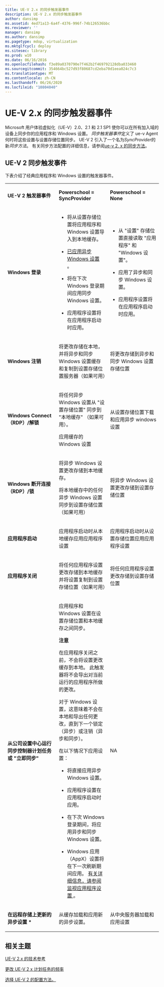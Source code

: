 ```yaml
---
title: UE-V 2.x 的同步触发器事件
description: UE-V 2.x 的同步触发器事件
author: dansimp
ms.assetid: 4ed71a13-6a4f-4376-996f-74b126536bbc
ms.reviewer: ''
manager: dansimp
ms.author: dansimp
ms.pagetype: mdop, virtualization
ms.mktglfcycl: deploy
ms.sitesec: library
ms.prod: w10
ms.date: 06/16/2016
ms.openlocfilehash: f3e89a0370790e7f462b2f469792128dba033460
ms.sourcegitcommit: 354664bc527d93f80687cd2eba70d1eea024c7c3
ms.translationtype: MT
ms.contentlocale: zh-CN
ms.lasthandoff: 06/26/2020
ms.locfileid: "10804040"
---
```

# UE-V 2.x 的同步触发器事件


Microsoft 用户体验虚拟化（UE-V）2.0、2.1 和 2.1 SP1 使你可以在所有加入域的设备上同步你的应用程序和 Windows 设置。 *同步触发器事件*定义了 ue-v Agent 何时将这些设置与设置存储位置同步。 UE-V 2 引入了一个名为*SyncProvider*的新*同步方法*。 有关同步方法配置的详细信息，请参阅[ue-v 2. x 的同步方法](sync-methods-for-ue-v-2x-both-uevv2.md)。

## UE-V 2 同步触发事件


下表介绍了经典应用程序和 Windows 设置的触发器事件。

<table>
<colgroup>
<col width="33%" />
<col width="33%" />
<col width="33%" />
</colgroup>
<tbody>
<tr class="odd">
<td align="left"><p><strong>UE-V 2 触发器事件</strong></p></td>
<td align="left"><p><strong>Powerschool = SyncProvider</strong></p></td>
<td align="left"><p><strong>Powerschool = None</strong></p></td>
</tr>
<tr class="even">
<td align="left"><p><strong>Windows 登录</strong></p></td>
<td align="left"><ul>
<li><p>将从设置存储位置将应用程序和 Windows 设置导入到本地缓存。</p></li>
<li><p><a href="https://technet.microsoft.com/library/dn458932.aspx#autosyncsettings2" data-raw-source="[Asynchronous Windows settings](https://technet.microsoft.com/library/dn458932.aspx#autosyncsettings2)">已应用异步 Windows 设置 </a> 。</p></li>
<li><p>将在下次 Windows 登录期间应用同步 Windows 设置。</p></li>
<li><p>应用程序设置将在应用程序启动时应用。</p></li>
</ul></td>
<td align="left"><ul>
<li><p>从 "设置" 存储位置直接读取 "应用程序" 和 "Windows 设置"。</p></li>
<li><p>应用了异步和同步 Windows 设置。</p></li>
<li><p>应用程序设置将在应用程序启动时应用。</p></li>
</ul></td>
</tr>
<tr class="odd">
<td align="left"><p><strong>Windows 注销</strong></p></td>
<td align="left"><p>将更改存储在本地，并将异步和同步 Windows 设置缓存和复制到设置存储位置服务器（如果可用）</p></td>
<td align="left"><p>将更改存储到异步和同步 Windows 设置存储位置</p></td>
</tr>
<tr class="even">
<td align="left"><p><strong>Windows Connect （RDP）/解锁</strong></p></td>
<td align="left"><p>将任何异步 Windows 设置从 "设置存储位置" 同步到 "本地缓存" （如果可用）。</p>
<p>应用缓存的 Windows 设置</p></td>
<td align="left"><p>从设置存储位置下载和应用异步 windows 设置</p></td>
</tr>
<tr class="odd">
<td align="left"><p><strong>Windows 断开连接（RDP）/锁</strong></p></td>
<td align="left"><p>将异步 Windows 设置更改存储到本地缓存。</p>
<p>将本地缓存中的任何异步 Windows 设置同步到设置存储位置（如果可用）</p></td>
<td align="left"><p>将异步 Windows 设置更改存储到设置存储位置</p></td>
</tr>
<tr class="even">
<td align="left"><p><strong>应用程序启动</strong></p></td>
<td align="left"><p>应用程序启动时从本地缓存应用应用程序设置</p></td>
<td align="left"><p>应用程序启动时从设置存储位置应用应用程序设置</p></td>
</tr>
<tr class="odd">
<td align="left"><p><strong>应用程序关闭</strong></p></td>
<td align="left"><p>将任何应用程序设置更改存储到本地缓存并将设置复制到设置存储位置（如果可用）</p></td>
<td align="left"><p>将任何应用程序设置更改存储到设置存储位置</p></td>
</tr>
<tr class="even">
<td align="left"><p><strong>从公司设置中心运行同步控制器计划任务或 "立即同步"</strong></p>
<p></p></td>
<td align="left"><p>应用程序和 Windows 设置在设置存储位置和本地缓存之间同步。</p>
<div class="alert">
<strong>注意</strong><br/><p>在应用程序关闭之前，不会将设置更改缓存到本地。 此触发器将不会导出对当前运行的应用程序所做的更改。</p>
<p>对于 Windows 设置，这意味着不会在本地和导出任何更改，直到下一个锁定（异步）或注销（异步和同步）。</p>
</div>
<div>

</div>
<p>在以下情况下应用设置：</p>
<ul>
<li><p>将直接应用异步 Windows 设置。</p></li>
<li><p>应用程序设置在应用程序启动时应用。</p></li>
<li><p>在下次 Windows 登录期间，将应用异步和同步 Windows 设置。</p></li>
<li><p>Windows 应用（AppX）设置将在下一次刷新期间应用。 <a href="https://technet.microsoft.com/library/dn458944.aspx" data-raw-source="[Monitor Application Settings](https://technet.microsoft.com/library/dn458944.aspx)">有关详细信息，请参阅监视应用程序设置 </a> 。</p></li>
</ul></td>
<td align="left"><p>NA</p></td>
</tr>
<tr class="odd">
<td align="left"><p><strong>在远程存储上更新的异步设置 *</strong></p></td>
<td align="left"><p>从缓存加载和应用新的异步设置。</p></td>
<td align="left"><p>从中央服务器加载和应用设置</p></td>
</tr>
</tbody>
</table>








## 相关主题


[UE-V 2.x 的技术参考](technical-reference-for-ue-v-2x-both-uevv2.md)

[更改 UE-V 2 x 计划任务的频率](changing-the-frequency-of-ue-v-2x-scheduled-tasks-both-uevv2.md)

[选择 UE-V 2 的配置方法。](https://technet.microsoft.com/library/dn458891.aspx#config)









